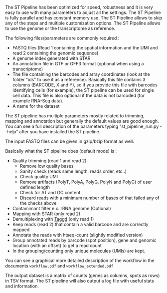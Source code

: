 The ST Pipeline has been optimized for speed, robustness and it is very easy
to use with many parameters to adjust all the settings.
The ST Pipeline is fully parallel and has constant memory use.
The ST Pipeline allows to skip any of the steps and multiple customization options.
The ST Pipeline allows to use the genome or the transcriptome as reference.

The following files/parameters are commonly required :
- FASTQ files (Read 1 containing the spatial information and the UMI and read 2 containing the genomic sequence)
- A genome index generated with STAR
- An annotation file in GTF or GFF3 format (optional when using a transcriptome)
- The file containing the barcodes and array coordinates (look at the folder "ids" to use it as a reference).
Basically this file contains 3 columns (BARCODE, X and Y), so if you provide this
file with barcodes identifying cells (for example), the ST pipeline can be used for single cell data.
This file is also optional if the data is not barcoded (for example RNA-Seq data).
- A name for the dataset

The ST pipeline has multiple parameters mostly related to trimming, mapping and annotation
but generally the default values are good enough. You can see a full
description of the parameters typing "st_pipeline_run.py --help" after you have installed the ST pipeline.

The input FASTQ files can be given in gzip/bzip format as well.

Basically what the ST pipeline does (default mode) is :
- Quality trimming (read 1 and read 2):
  - Remove low quality bases
  - Sanity check (reads same length, reads order, etc..)
  - Check quality UMI
  - Remove artifacts (PolyT, PolyA, PolyG, PolyN and PolyC) of user defined length
  - Check for AT and GC content
  - Discard reads with a minimum number of bases of that failed any of the checks above
- Contamimant filter e.x. rRNA genome (Optional)
- Mapping with STAR (only read 2)
- Demultiplexing with [Taggd](https://github.com/jfnavarro/taggd) (only read 1)
- Keep reads (read 2) that contain a valid barcode and are correctly mapped
- Annotate the reads with htseq-count (slightly modified version)
- Group annotated reads by barcode (spot position), gene and genomic location (with an offset) to get a read count
- In the grouping/counting only unique molecules (UMIs) are kept.

You can see a graphical more detailed description of the workflow in the documents `workflow.pdf` and `workflow_extended.pdf`

The output dataset is a matrix of counts (genes as columns, spots as rows) in TSV format.
The ST pipeline will also output a log file with useful stats and information.
